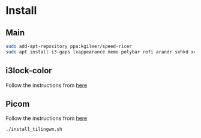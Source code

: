 # Install

## Main

```bash
sudo add-apt-repository ppa:kgilmer/speed-ricer
sudo apt install i3-gaps lxappearance nemo polybar rofi arandr sxhkd xclip xss-lock xautolock scrot nitrogen
```

## i3lock-color

Follow the instructions from [here](https://github.com/Raymo111/i3lock-color)

## Picom

Follow the instructions from [here](https://github.com/yshui/picom)

```bash
./install_tilingwm.sh
```
